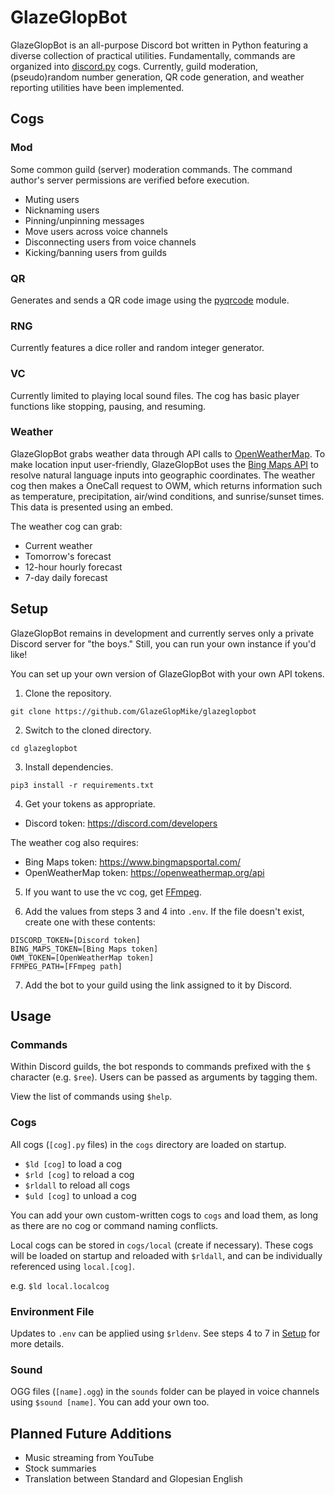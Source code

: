 # GlazeGlopBot
GlazeGlopBot is an all-purpose Discord bot written in Python featuring a diverse collection of practical utilities. Fundamentally, commands are organized into [discord.py](https://discordpy.readthedocs.io/en/stable/) cogs. Currently, guild moderation, (pseudo)random number generation, QR code generation, and weather reporting utilities have been implemented.

## Cogs
### Mod
Some common guild (server) moderation commands. The command author's server permissions are verified before execution.
- Muting users
- Nicknaming users
- Pinning/unpinning messages
- Move users across voice channels
- Disconnecting users from voice channels
- Kicking/banning users from guilds

### QR
Generates and sends a QR code image using the [pyqrcode](https://pypi.org/project/PyQRCode/) module.

### RNG
Currently features a dice roller and random integer generator.

### VC
Currently limited to playing local sound files. The cog has basic player functions like stopping, pausing, and resuming.

### Weather
GlazeGlopBot grabs weather data through API calls to [OpenWeatherMap](https://openweathermap.org/). To make location input user-friendly, GlazeGlopBot uses the [Bing Maps API](https://www.bingmapsportal.com/) to resolve natural language inputs into geographic coordinates. The weather cog then makes a OneCall request to OWM, which returns information such as temperature, precipitation, air/wind conditions, and sunrise/sunset times. This data is presented using an embed.

The weather cog can grab:
- Current weather
- Tomorrow's forecast
- 12-hour hourly forecast
- 7-day daily forecast

## Setup
GlazeGlopBot remains in development and currently serves only a private Discord server for "the boys." Still, you can run your own instance if you'd like!

You can set up your own version of GlazeGlopBot with your own API tokens.

1. Clone the repository.

```git clone https://github.com/GlazeGlopMike/glazeglopbot```

2. Switch to the cloned directory.

```cd glazeglopbot```

3. Install dependencies.

```pip3 install -r requirements.txt```

4. Get your tokens as appropriate.
- Discord token: <https://discord.com/developers>

The weather cog also requires:
- Bing Maps token: <https://www.bingmapsportal.com/>
- OpenWeatherMap token: <https://openweathermap.org/api>

5. If you want to use the vc cog, get [FFmpeg](http://ffmpeg.org/download.html).

6. Add the values from steps 3 and 4 into ```.env```. If the file doesn't exist, create one with these contents:
```
DISCORD_TOKEN=[Discord token]
BING_MAPS_TOKEN=[Bing Maps token]
OWM_TOKEN=[OpenWeatherMap token]
FFMPEG_PATH=[FFmpeg path]
```

7. Add the bot to your guild using the link assigned to it by Discord.

## Usage
### Commands
Within Discord guilds, the bot responds to commands prefixed with the ```$``` character (e.g. ```$ree```). Users can be passed as arguments by tagging them.

View the list of commands using ```$help```.

### Cogs
All cogs (```[cog].py``` files) in the ```cogs``` directory are loaded on startup.
- ```$ld [cog]``` to load a cog
- ```$rld [cog]``` to reload a cog
- ```$rldall``` to reload all cogs
- ```$uld [cog]``` to unload a cog

You can add your own custom-written cogs to ```cogs``` and load them, as long as there are no cog or command naming conflicts.

Local cogs can be stored in ```cogs/local``` (create if necessary). These cogs will be loaded on startup and reloaded with ```$rldall```, and can be individually referenced using ```local.[cog]```.

e.g. ```$ld local.localcog```

### Environment File
Updates to ```.env``` can be applied using ```$rldenv```. See steps 4 to 7 in [Setup](#setup) for more details.

### Sound
OGG files (```[name].ogg```) in the ```sounds``` folder can be played in voice channels using ```$sound [name]```. You can add your own too.

## Planned Future Additions
- Music streaming from YouTube
- Stock summaries
- Translation between Standard and Glopesian English
